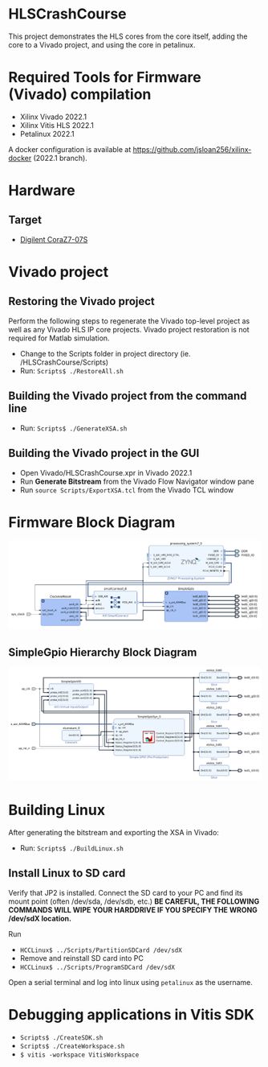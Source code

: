 # HLSCrashCourse
This project demonstrates the HLS cores from the core itself, adding the core to a Vivado project, and using the core in petalinux.

# Required Tools for Firmware (Vivado) compilation
* Xilinx Vivado 2022.1
* Xilinx Vitis HLS 2022.1
* Petalinux 2022.1

A docker configuration is available at https://github.com/jsloan256/xilinx-docker (2022.1 branch).

# Hardware
## Target
* [Digilent CoraZ7-07S](https://reference.digilentinc.com/programmable-logic/cora-z7/start?redirect=1)

# Vivado project
## Restoring the Vivado project
Perform the following steps to regenerate the Vivado top-level project as well as any Vivado HLS IP core projects. Vivado project restoration is not required for Matlab simulation.

* Change to the Scripts folder in project directory (ie. /HLSCrashCourse/Scripts)
* Run: `Scripts$ ./RestoreAll.sh`

## Building the Vivado project from the command line
* Run: `Scripts$ ./GenerateXSA.sh`

## Building the Vivado project in the GUI
* Open Vivado/HLSCrashCourse.xpr in Vivado 2022.1
* Run **Generate Bitstream** from the Vivado Flow Navigator window pane
* Run `source Scripts/ExportXSA.tcl` from the Vivado TCL window

# Firmware Block Diagram
![HLSCrashCourse Block Diagram](HLSCrashCourseBlockDiagram.png)

## SimpleGpio Hierarchy Block Diagram
![SimpleGPIO Hierarchy Block](SimpleGPIOHierarchyBlock.png)

# Building Linux
After generating the bitstream and exporting the XSA in Vivado:

* Run: `Scripts$ ./BuildLinux.sh`

## Install Linux to SD card
Verify that JP2 is installed. Connect the SD card to your PC and find its mount point (often /dev/sda, /dev/sdb, etc.) **BE CAREFUL, THE FOLLOWING COMMANDS WILL WIPE YOUR HARDDRIVE IF YOU SPECIFY THE WRONG /dev/sdX location.**

Run
* `HCCLinux$ ../Scripts/PartitionSDCard /dev/sdX`
* Remove and reinstall SD card into PC
* `HCCLinux$ ../Scripts/ProgramSDCard /dev/sdX`

Open a serial terminal and log into linux using `petalinux` as the username.

# Debugging applications in Vitis SDK
* `Scripts$ ./CreateSDK.sh`
* `Scripts$ ./CreateWorkspace.sh`
* `$ vitis -workspace VitisWorkspace`
